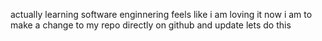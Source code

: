 actually learning software enginnering
feels like i am loving it 
now i am to make a change to my repo directly on github and update 
lets do this
